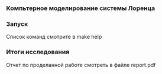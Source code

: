### Компьтерное моделирование системы Лоренца

### Запуск
Список команд смотрите в make help

### Итоги исследования
Отчет по проделанной работе смотреть в файле report.pdf
